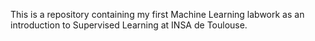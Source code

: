 This is a repository containing my first Machine Learning labwork as an introduction to Supervised Learning at INSA de Toulouse. 
